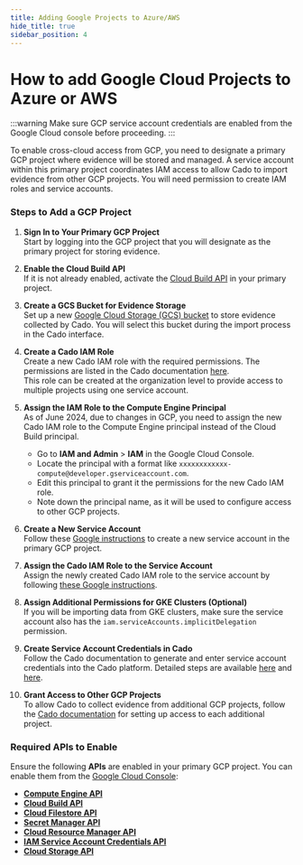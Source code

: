 ```yaml
---
title: Adding Google Projects to Azure/AWS
hide_title: true
sidebar_position: 4
---
```


# How to add Google Cloud Projects to Azure or AWS

:::warning
Make sure GCP service account credentials are enabled from the Google Cloud console before proceeding.
:::

To enable cross-cloud access from GCP, you need to designate a primary GCP project where evidence will be stored and managed. A service account within this primary project coordinates IAM access to allow Cado to import evidence from other GCP projects. You will need permission to create IAM roles and service accounts.

### Steps to Add a GCP Project

1. **Sign In to Your Primary GCP Project**  
   Start by logging into the GCP project that you will designate as the primary project for storing evidence.

2. **Enable the Cloud Build API**  
   If it is not already enabled, activate the [Cloud Build API](https://console.cloud.google.com/cloud-build/) in your primary project.

3. **Create a GCS Bucket for Evidence Storage**  
   Set up a new [Google Cloud Storage (GCS) bucket](https://cloud.google.com/storage/docs/creating-buckets) to store evidence collected by Cado. You will select this bucket during the import process in the Cado interface.

4. **Create a Cado IAM Role**  
   Create a new Cado IAM role with the required permissions. The permissions are listed in the Cado documentation [here](/cado/deploy/gcp/gcp-settings#creating-a-cado-role).  
   This role can be created at the organization level to provide access to multiple projects using one service account.

5. **Assign the IAM Role to the Compute Engine Principal**  
   As of June 2024, due to changes in GCP, you need to assign the new Cado IAM role to the Compute Engine principal instead of the Cloud Build principal.  
   - Go to **IAM and Admin** > **IAM** in the Google Cloud Console.  
   - Locate the principal with a format like `xxxxxxxxxxxx-compute@developer.gserviceaccount.com`.  
   - Edit this principal to grant it the permissions for the new Cado IAM role.  
   - Note down the principal name, as it will be used to configure access to other GCP projects.

6. **Create a New Service Account**  
   Follow these [Google instructions](https://cloud.google.com/iam/docs/service-accounts-create) to create a new service account in the primary GCP project.

7. **Assign the Cado IAM Role to the Service Account**  
   Assign the newly created Cado IAM role to the service account by following [these Google instructions](https://cloud.google.com/iam/docs/create-service-agents#grant-roles).

8. **Assign Additional Permissions for GKE Clusters (Optional)**  
   If you will be importing data from GKE clusters, make sure the service account also has the `iam.serviceAccounts.implicitDelegation` permission.

9. **Create Service Account Credentials in Cado**  
   Follow the Cado documentation to generate and enter service account credentials into the Cado platform. Detailed steps are available [here](/cado/deploy/gcp/gcp-settings#getting-gcp-credentials) and [here](/cado/deploy/gcp/gcp-settings#entering-settings).

10. **Grant Access to Other GCP Projects**  
    To allow Cado to collect evidence from additional GCP projects, follow the [Cado documentation](/cado/deploy/gcp/gcp-cross-project) for setting up access to each additional project.

### Required APIs to Enable

Ensure the following **APIs** are enabled in your primary GCP project. You can enable them from the [Google Cloud Console](https://console.cloud.google.com/apis/library):

- **[Compute Engine API](https://console.cloud.google.com/marketplace/product/google/compute.googleapis.com)**  
- **[Cloud Build API](https://console.cloud.google.com/marketplace/product/google/cloudbuild.googleapis.com)**  
- **[Cloud Filestore API](https://console.cloud.google.com/marketplace/product/google/file.googleapis.com)**  
- **[Secret Manager API](https://console.cloud.google.com/marketplace/product/google/secretmanager.googleapis.com)**  
- **[Cloud Resource Manager API](https://console.cloud.google.com/marketplace/product/google/cloudresourcemanager.googleapis.com)**  
- **[IAM Service Account Credentials API](https://console.cloud.google.com/marketplace/product/google/iamcredentials.googleapis.com)**  
- **[Cloud Storage API](https://console.cloud.google.com/marketplace/product/google/storage.googleapis.com)**
